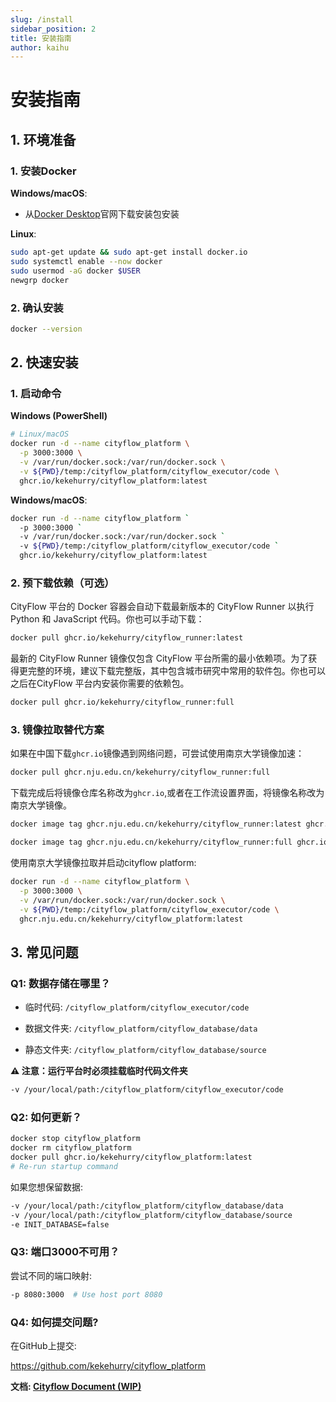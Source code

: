 ```yaml
---
slug: /install
sidebar_position: 2
title: 安装指南
author: kaihu
---
```


# 安装指南

## 1. 环境准备

### 1. 安装Docker

**Windows/macOS**:  
  
  - 从[Docker Desktop](https://www.docker.com/products/docker-desktop/)官网下载安装包安装

**Linux**:  
  ```bash
  sudo apt-get update && sudo apt-get install docker.io
  sudo systemctl enable --now docker
  sudo usermod -aG docker $USER
  newgrp docker
  ```

### 2. 确认安装

```bash
docker --version
```

## 2. 快速安装

### 1. 启动命令

**Windows (PowerShell)**
```bash
# Linux/macOS
docker run -d --name cityflow_platform \
  -p 3000:3000 \
  -v /var/run/docker.sock:/var/run/docker.sock \
  -v ${PWD}/temp:/cityflow_platform/cityflow_executor/code \
  ghcr.io/kekehurry/cityflow_platform:latest
```

**Windows/macOS**: 

```bash
docker run -d --name cityflow_platform `
  -p 3000:3000 `
  -v /var/run/docker.sock:/var/run/docker.sock `
  -v ${PWD}/temp:/cityflow_platform/cityflow_executor/code `
  ghcr.io/kekehurry/cityflow_platform:latest
```

### 2. 预下载依赖（可选）

CityFlow 平台的 Docker 容器会自动下载最新版本的 CityFlow Runner 以执行 Python 和 JavaScript 代码。你也可以手动下载：

```bash
docker pull ghcr.io/kekehurry/cityflow_runner:latest
```

最新的 CityFlow Runner 镜像仅包含 CityFlow 平台所需的最小依赖项。为了获得更完整的环境，建议下载完整版，其中包含城市研究中常用的软件包。你也可以之后在CityFlow 平台内安装你需要的依赖包。

```bash
docker pull ghcr.io/kekehurry/cityflow_runner:full
```

### 3. 镜像拉取替代方案

如果在中国下载`ghcr.io`镜像遇到网络问题，可尝试使用南京大学镜像加速：

```bash
docker pull ghcr.nju.edu.cn/kekehurry/cityflow_runner:full
```

下载完成后将镜像仓库名称改为`ghcr.io`,或者在工作流设置界面，将镜像名称改为南京大学镜像。

```bash
docker image tag ghcr.nju.edu.cn/kekehurry/cityflow_runner:latest ghcr.io/kekehurry/cityflow_runner:latest

docker image tag ghcr.nju.edu.cn/kekehurry/cityflow_runner:full ghcr.io/kekehurry/cityflow_runner:full
```

使用南京大学镜像拉取并启动cityflow platform:

```bash
docker run -d --name cityflow_platform \
  -p 3000:3000 \
  -v /var/run/docker.sock:/var/run/docker.sock \
  -v ${PWD}/temp:/cityflow_platform/cityflow_executor/code \
  ghcr.nju.edu.cn/kekehurry/cityflow_platform:latest
```

## 3. 常见问题

### Q1: 数据存储在哪里？

- 临时代码: `/cityflow_platform/cityflow_executor/code`

- 数据文件夹: `/cityflow_platform/cityflow_database/data` 

- 静态文件夹: `/cityflow_platform/cityflow_database/source`

**⚠️ 注意：运行平台时必须挂载临时代码文件夹**

```bash
-v /your/local/path:/cityflow_platform/cityflow_executor/code
```

### Q2: 如何更新？

```bash
docker stop cityflow_platform
docker rm cityflow_platform
docker pull ghcr.io/kekehurry/cityflow_platform:latest
# Re-run startup command
```
如果您想保留数据:

```bash
-v /your/local/path:/cityflow_platform/cityflow_database/data
-v /your/local/path:/cityflow_platform/cityflow_database/source
-e INIT_DATABASE=false
```


### Q3: 端口3000不可用？
尝试不同的端口映射:

```bash
-p 8080:3000  # Use host port 8080
```

### Q4: 如何提交问题?

在GitHub上提交: 

https://github.com/kekehurry/cityflow_platform


**文档: [Cityflow Document (WIP)](https://doc.cityflow.cn/)**
